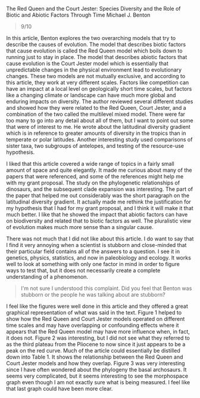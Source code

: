 The Red Queen and the Court Jester: Species Diversity and the Role of Biotic and Abiotic Factors Through Time
Michael J. Benton

> 9/10
	
In this article, Benton explores the two overarching models that try to describe the causes of evolution. The model that describes biotic factors that cause evolution is called the Red Queen model which boils down to running just to stay in place. The model that describes abiotic factors that cause evolution is the Court Jester model which is essentially that unpredictable changes in the physical environment lead to evolutionary changes. These two models are not mutually exclusive, and according to this article, they work at very different scales. Factors like competition can have an impact at a local level on geologically short time scales, but factors like a changing climate or landscape can have much more global and enduring impacts on diversity. The author reviewed several different studies and showed how they were related to the Red Queen, Court Jester, and a combination of the two called the multilevel mixed model. There were far too many to go into any detail about all of them, but I want to point out some that were of interest to me. He wrote about the latitudinal diversity gradient which is in reference to greater amounts of diversity in the tropics than in temperate or polar latitudes. Another interesting study used comparisons of sister taxa, two subgroups of antelopes, and testing of the resource-use hypothesis. 

I liked that this article covered a wide range of topics in a fairly small amount of space and quite elegantly. It made me curious about many of the papers that were referenced, and some of the references might help me with my grant proposal. The study on the phylogenetic relationships of dinosaurs, and the subsequent clade expansion was interesting. The part of the paper that helped me out considerably was the short paragraph on the latitudinal diversity gradient. It actually made me rethink the justification for my hypothesis that I had for my grant proposal, and I think it will make it that much better. I like that he showed the impact that abiotic factors can have on biodiversity and related that to biotic factors as well. The pluralistic view of evolution makes much more sense than a singular cause.

There was not much that I did not like about this article. I do want to say that I find it very annoying when a scientist is stubborn and close-minded that their particular field contains all of the answers to a question. I see it in genetics, physics, statistics, and now in paleobiology and ecology. It works well to look at something with only one factor in mind in order to figure ways to test that, but it does not necessarily create a complete understanding of a phenomenon.

> I'm not sure I understood this complaint. Did you feel that Benton was stubborn or the people he was talking about are stubborn?

I feel like the figures were well done in this article and they offered a great graphical representation of what was said in the text. Figure 1 helped to show how the Red Queen and Court Jester models operated on different time scales and may have overlapping or confounding effects where it appears that the Red Queen model may have more influence when, in fact, it does not. Figure 2 was interesting, but I did not see what they referred to as the third plateau from the Pliocene to now since it just appears to be a peak on the red curve. Much of the article could essentially be distilled down into Table 1. It shows the relationship between the Red Queen and Court Jester models and how they overlap. Figure 3 was very interesting since I have often wondered about the phylogeny the basal archosaurs. It seems very complicated, but it seems interesting to see the morphospace graph even though I am not exactly sure what is being measured. I feel like that last graph could have been more clear.
